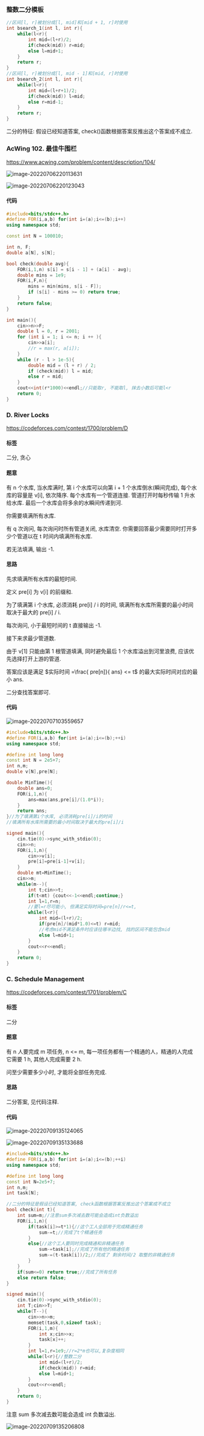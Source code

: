 ### 整数二分模板

```cpp
//区间[l, r]被划分成[l, mid]和[mid + 1, r]时使用
int bsearch_1(int l, int r){
    while(l<r){
        int mid=(l+r)/2;
        if(check(mid)) r=mid;
        else l=mid+1;
    }
    return r;
}
//区间[l, r]被划分成[l, mid - 1]和[mid, r]时使用
int bsearch_2(int l, int r){
    while(l<r){
        int mid=(l+r+1)/2;
        if(check(mid)) l=mid;
        else r=mid-1;
    }
    return r;
}
```

二分的特征: 假设已经知道答案, check()函数根据答案反推出这个答案成不成立.

### AcWing 102. 最佳牛围栏

https://www.acwing.com/problem/content/description/104/

![image-20220706220113631](https://nme-200t.oss-cn-hangzhou.aliyuncs.com/template/202207062201686.png)

![image-20220706220123043](https://nme-200t.oss-cn-hangzhou.aliyuncs.com/template/202207062201080.png)

#### 代码

```cpp
#include<bits/stdc++.h>
#define FOR(i,a,b) for(int i=(a);i<=(b);i++)
using namespace std;

const int N = 100010;

int n, F;
double a[N], s[N];

bool check(double avg){
    FOR(i,1,n) s[i] = s[i - 1] + (a[i] - avg);
    double mins = 1e9;
    FOR(i,F,n){
        mins = min(mins, s[i - F]);
        if (s[i] - mins >= 0) return true;
    }
    return false;
}

int main(){
    cin>>n>>F;
    double l = 0, r = 2001;
    for (int i = 1; i <= n; i ++ ){
        cin>>a[i];
        //r = max(r, a[i]);
    }
    while (r - l > 1e-5){
        double mid = (l + r) / 2;
        if (check(mid)) l = mid;
        else r = mid;
    }
    cout<<int(r*1000)<<endl;//只能取r, 不能取l, 抹去小数后可能l<r
    return 0;
}
```



### D. River Locks

https://codeforces.com/contest/1700/problem/D

#### 标签

二分, 贪心

#### 题意

有 n 个水库, 当水库满时, 第 i 个水库可以向第 i + 1 个水库倒水(瞬间完成), 每个水库的容量是 v[i], 依次降序. 每个水库有一个管道连接. 管道打开时每秒传输 1 升水给水库. 最后一个水库会将多余的水瞬间传递到河.

你需要填满所有水库. 

有 q 次询问, 每次询问时所有管道关闭, 水库清空. 你需要回答最少需要同时打开多少个管道以在 t 时间内填满所有水库.

若无法填满, 输出 -1.

#### 思路

先求填满所有水库的最短时间. 

定义 pre[i] 为 v[i] 的前缀和.

为了填满第 i 个水库, 必须消耗 pre[i] / i 的时间, 填满所有水库所需要的最小时间取决于最大的 pre[i] / i.

每次询问, 小于最短时间的 t 直接输出 -1.

接下来求最少管道数.

由于 v[1] 只能由第 1 根管道填满, 同时避免最后 1 个水库溢出到河里浪费, 应该优先选择打开上游的管道.

答案应该是满足 $实际时间 =\frac{ pre[n]}{ ans} <= t$ 的最大实际时间对应的最小 ans.

二分查找答案即可.

#### 代码

![image-20220707103559657](http://nme-200t.oss-cn-hangzhou.aliyuncs.com/notes/2022-07-07-024953.png)

```cpp
#include<bits/stdc++.h>
#define FOR(i,a,b) for(int i=(a);i<=(b);++i)
using namespace std;

#define int long long
const int N = 2e5+7;
int n,m;
double v[N],pre[N];

double MinTime(){
	double ans=0;
	FOR(i,1,n){
		ans=max(ans,pre[i]/(1.0*i));
	}
	return ans;
}//为了填满第i个水库, 必须消耗pre[i]/i的时间
//填满所有水库所需要的最小时间取决于最大的pre[i]/i

signed main(){
	cin.tie(0)->sync_with_stdio(0);
	cin>>n;
	FOR(i,1,n){
		cin>>v[i];
		pre[i]=pre[i-1]+v[i];
	}
	double mt=MinTime();
	cin>>m;
	while(m--){
		int t;cin>>t;
		if(t<mt) {cout<<-1<<endl;continue;}
		int l=1,r=n;
		//要l=r尽可能小, 但满足实际时间=pre[n]/r<=t, 
		while(l<r){
			int mid=(l+r)/2;
			if(pre[n]/(mid*1.0)<=t) r=mid;
			//考虑mid不满足条件时应该往哪半边找, 找的区间不能包含mid
			else l=mid+1; 
		}
		cout<<r<<endl;
	}
	return 0;
}
```

### C. Schedule Management

https://codeforces.com/contest/1701/problem/C

#### 标签

二分

#### 题意

有 n 人要完成 m 项任务, n <= m, 每一项任务都有一个精通的人，精通的人完成它需要 1 h, 其他人完成需要 2 h.

问至少需要多少小时, 才能将全部任务完成.

#### 思路

二分答案, 见代码注释.

#### 代码

![image-20220709135124065](http://nme-200t.oss-cn-hangzhou.aliyuncs.com/notes/2022-07-09-060050.png)

![image-20220709135133688](http://nme-200t.oss-cn-hangzhou.aliyuncs.com/notes/2022-07-09-060052.png)

```cpp
#include<bits/stdc++.h>
#define FOR(i,a,b) for(int i=(a);i<=(b);++i)
using namespace std;

#define int long long
const int N=2e5+7;
int n,m;
int task[N];

//二分的特征是假设已经知道答案, check函数根据答案反推出这个答案成不成立
bool check(int t){
	int sum=m;//注意sum多次减去数可能会造成int负数溢出
	FOR(i,1,n){
		if(task[i]>=t*1){//这个工人全部用于完成精通任务
			sum-=t;//完成了t个精通任务
		}
		else{//这个工人要同时完成精通和非精通任务
			sum-=task[i];//完成了所有他的精通任务
			sum-=(t-task[i])/2;//完成了 剩余时间/2 取整的非精通任务
		}
	}
	if(sum<=0) return true;//完成了所有任务
	else return false;
}

signed main(){
	cin.tie(0)->sync_with_stdio(0);
	int T;cin>>T;
	while(T--){
		cin>>n>>m;
		memset(task,0,sizeof task);
		FOR(i,1,m){
			int x;cin>>x;
			task[x]++;
		}
		int l=1,r=1e9;//r=2*m也可以,复杂度相同
		while(l<r){//整数二分
			int mid=(l+r)/2;
			if(check(mid)) r=mid;
			else l=mid+1;
		}
		cout<<r<<endl;
	}
	return 0;
}
```

注意 sum 多次减去数可能会造成 int 负数溢出.

![image-20220709135206808](http://nme-200t.oss-cn-hangzhou.aliyuncs.com/notes/2022-07-09-060051.png)
